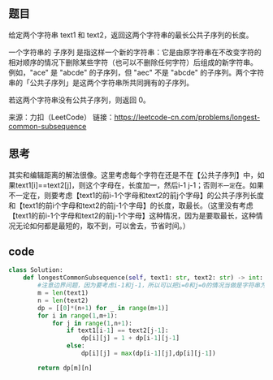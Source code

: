 ## 题目
给定两个字符串 text1 和 text2，返回这两个字符串的最长公共子序列的长度。

一个字符串的 子序列 是指这样一个新的字符串：它是由原字符串在不改变字符的相对顺序的情况下删除某些字符（也可以不删除任何字符）后组成的新字符串。
例如，"ace" 是 "abcde" 的子序列，但 "aec" 不是 "abcde" 的子序列。两个字符串的「公共子序列」是这两个字符串所共同拥有的子序列。

若这两个字符串没有公共子序列，则返回 0。

来源：力扣（LeetCode）
链接：https://leetcode-cn.com/problems/longest-common-subsequence

## 思考
其实和编辑距离的解法很像。这里考虑每个字符在还是不在【公共子序列】中，如果text1[i]==text2[j]，则这个字母在，长度加一，然后i-1 j-1；否则`不一定`在。如果不一定在，则要考虑【text1的前i-1个字母和text2的前j个字母】的公共子序列长度和【text1的前i个字母和text2的前j-1个字母】的长度，取最长。（这里没有考虑【text1的前i-1个字母和text2的前j-1个字母】这种情况，因为是要取最长，这种情况无论如何都是最短的，取不到，可以舍去，节省时间。）

## code
```Python
class Solution:
    def longestCommonSubsequence(self, text1: str, text2: str) -> int:
        #注意边界问题，因为要考虑i-1和j-1，所以可以把i=0和j=0的情况当做是字符串为空时的情况。
        m = len(text1)
        n = len(text2)
        dp = [[0]*(n+1) for _ in range(m+1)]
        for i in range(1,m+1):
            for j in range(1,n+1):
                if text1[i-1] == text2[j-1]:
                    dp[i][j] = 1 + dp[i-1][j-1]
                else:
                    dp[i][j] = max(dp[i-1][j],dp[i][j-1])

        return dp[m][n]
```